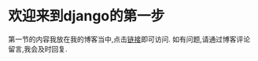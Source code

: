 # 欢迎来到django的第一步

第一节的内容我放在我的博客当中,点击[链接](https://blog.csdn.net/sun_white_boy/article/details/79869857)即可访问.
如有问题,请通过博客评论留言,我会及时回复.
